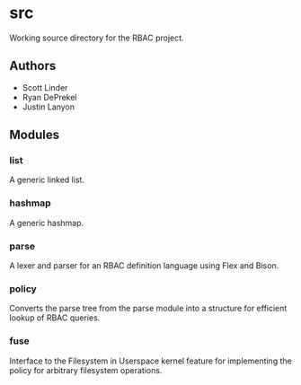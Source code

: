 src
===

Working source directory for the RBAC project. 

Authors
-------

* Scott Linder
* Ryan DePrekel
* Justin Lanyon

Modules
-------

### list

A generic linked list.

### hashmap

A generic hashmap.

### parse

A lexer and parser for an RBAC definition language using Flex and Bison.

### policy

Converts the parse tree from the parse module into a structure for efficient
lookup of RBAC queries.

### fuse

Interface to the Filesystem in Userspace kernel feature for implementing the
policy for arbitrary filesystem operations.
